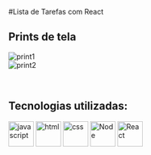 #Lista de Tarefas com React

## Prints de tela
![print1](https://user-images.githubusercontent.com/84424883/136103196-2f9b18dc-a158-4e70-b1d5-3f75a6a5026d.jpg)
<br>
![print2](https://user-images.githubusercontent.com/84424883/136103203-e0a7af41-57f2-469d-80fc-ae8374477ecf.jpg)

<br>

<h2>Tecnologias utilizadas:</h2>
<div style="display=inline-block">
<img src="https://cdn.iconscout.com/icon/free/png-256/javascript-2752148-2284965.png" alt="javascript"width="50px" height="50px" >
<img src="https://cdn.iconscout.com/icon/free/png-64/html5-2038876-1720089.png" alt="html"width="50px" height="50px" >
<img src="https://cdn.jsdelivr.net/gh/devicons/devicon/icons/css3/css3-original-wordmark.svg" alt="css" width="50px" height="50px" >
<img src="https://cdn.jsdelivr.net/gh/devicons/devicon/icons/nodejs/nodejs-plain.svg" alt="Node" width="50px" height="50px" >
<img src="https://cdn.jsdelivr.net/gh/devicons/devicon/icons/react/react-original-wordmark.svg" alt="React" width="50px" height="50px" >
 </div>
